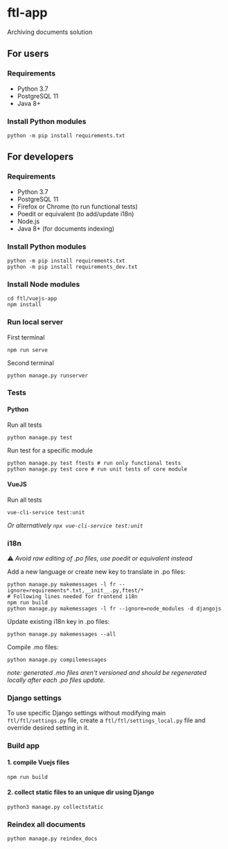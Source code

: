 # ftl-app

Archiving documents solution

## For users

### Requirements

 * Python 3.7
 * PostgreSQL 11
 * Java 8+
 
### Install Python modules
 
    python -m pip install requirements.txt

## For developers

### Requirements

 * Python 3.7
 * PostgreSQL 11
 * Firefox or Chrome (to run functional tests)
 * Poedit or equivalent (to add/update i18n)
 * Node.js
 * Java 8+ (for documents indexing)

### Install Python modules
 
    python -m pip install requirements.txt
    python -m pip install requirements_dev.txt

### Install Node modules
 
    cd ftl/vuejs-app
    npm install
    
### Run local server

First terminal

    npm run serve

Second terminal
    
    python manage.py runserver

### Tests

#### Python

Run all tests

    python manage.py test
    
Run test for a specific module

    python manage.py test ftests # run only functional tests
    python manage.py test core # run unit tests of core module

#### VueJS

Run all tests

    vue-cli-service test:unit
    
_Or alternatively `npx vue-cli-service test:unit`_

### i18n
 
 :warning: _Avoid raw editing of .po files, use poedit or equivalent instead_
 
 Add a new language or create new key to translate in .po files:
 
    python manage.py makemessages -l fr --ignore=requirements*.txt,__init__.py,ftest/*
    # Following lines needed for frontend i18n
    npm run build
    python manage.py makemessages -l fr --ignore=node_modules -d djangojs

 Update existing i18n key in .po files:
 
    python manage.py makemessages --all
    
 Compile .mo files:
 
    python manage.py compilemessages
    
 _note: generated .mo files aren't versioned and should be regenerated locally after each .po files update._
    
### Django settings

To use specific Django settings without modifying main `ftl/ftl/settings.py` file, create a `ftl/ftl/settings_local.py` file and override desired setting in it.

### Build app

#### 1. compile Vuejs files

    npm run build

#### 2. collect static files to an unique dir using Django

    python3 manage.py collectstatic
    
### Reindex all documents

    python manage.py reindex_docs